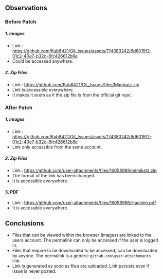 ## Observations
### Before Patch
##### 1. Images
- Link : https://github.com/Kub8421/Git_Issues/assets/174383242/6d6019f2-01c2-40e7-b32d-8fc426612b6e
- Could be accessed anywhere.
##### 2. Zip Files
- Link : https://github.com/Kub8421/Git_Issues/files/Mimikatz.zip
- Link is accessible everywhere.
- It makes it seem as if the zip file is from the official git repo.
### After Patch
##### 1. Images
- Link : https://github.com/Kub8421/Git_Issues/assets/174383242/6d6019f2-01c2-40e7-b32d-8fc426612b6e
- Link only accessible from the same account.
##### 2. Zip Files
- Link : https://github.com/user-attachments/files/16058989/mimikatz.zip
- The format of the link has been changed.
- It is accessible everywhere.
#### 3. PDF
- Link : https://github.com/user-attachments/files/16058986/Hacking.pdf
- It is accessible everywhere.


## Conclusions
- Files that can be viewed within the browser (images) are linked to the users account. The permalink can only be accessed if the user is logged in.
- Files that require to be downloaded to be accessed, can be downloaded by anyone. The permalink is a generic `github.com\user-attachements` link.
- Link is generated as soon as files are uploaded. Link persists even if issue is never posted.